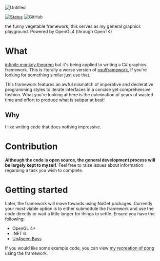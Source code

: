 ![Untitled](https://user-images.githubusercontent.com/28855597/133410381-8996ebf2-7a67-42fa-915f-e711a330dbb0.png)

[![Status](https://github.com/peipacut/Yasai/actions/workflows/dotnet.yml/badge.svg)](https://github.com/EpicTofuu/Yasai/actions/workflows/dotnet.yml)
![GitHub](https://img.shields.io/github/license/epictofuu/yasai)

the funny vegetable framework, this serves as my general graphics playground. Powered by OpenGL4 (through OpenTK)

# What
[infinite monkey theorem](https://en.wikipedia.org/wiki/Infinite_monkey_theorem) but it's being applied to writing a C# graphics framework. This is literally a worse version of [osu!framework](https://github.com/ppy/osu-framework), if you're looking for something similar just use that.

This framework features an awful mismatch of imperative and declerative programming styles to iterate interfaces in a concise yet comprehensive fashion. What you're looking at here is the culmination of years of wasted time and effort to produce what is subpar at best!

## Why
I like writing code that does nothing impressive.

# Contribution
**Although the code is open source, the general development process will be largely kept to myself**. Feel free to raise issues about information regarding a task you wish to complete. 

# Getting started
Later, the framework will move towards using NuGet packages. Currently your most viable option is to either submodule the framework and use the code directly or wait a little longer for things to settle. Ensure you have the following:

- OpenGL 4+ 
- .NET 6
- [Un4seen Bass](https://www.un4seen.com/)

If you would like some example code, you can view [my recreation of pong](https://github.com/peipacut/Pong/tree/master) using the framework.
